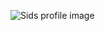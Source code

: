 ![Sids profile image](https://www.sequoiacap.com/india/wp-content/uploads/sites/7/2022/02/HT2A4636.jpg?resize=920,920)
